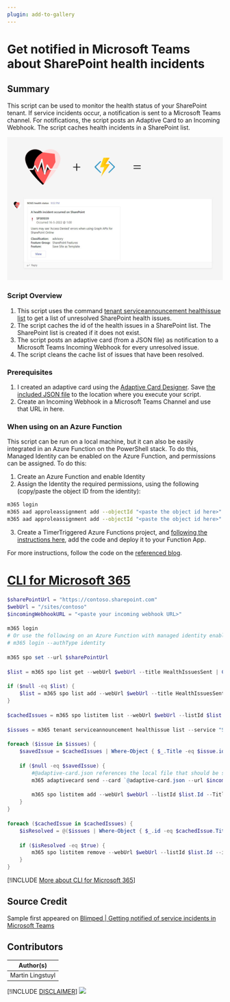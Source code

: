 ```yaml
---
plugin: add-to-gallery
---
```


# Get notified in Microsoft Teams about SharePoint health incidents

## Summary

This script can be used to monitor the health status of your SharePoint tenant. If service incidents occur, a notification is sent to a Microsoft Teams channel. For notifications, the script posts an Adaptive Card to an Incoming Webhook. The script caches health incidents in a SharePoint list.

![Example Screenshot](assets/example.png)

### Script Overview

1. This script uses the command [tenant serviceannouncement healthissue list](https://pnp.github.io/cli-microsoft365/cmd/tenant/serviceannouncement/serviceannouncement-healthissue-list/) to get a list of unresolved SharePoint health issues.
2. The script caches the id of the health issues in a SharePoint list. The SharePoint list is created if it does not exist.
3. The script posts an adaptive card (from a JSON file) as notification to a Microsoft Teams Incoming Webhook for every unresolved issue.
4. The script cleans the cache list of issues that have been resolved. 

### Prerequisites
1. I created an adaptive card using the [Adaptive Card Designer](https://adaptivecards.io/designer/). Save [the included JSON file](assets/adaptive-card.json) to the location where you execute your script.
2. Create an Incoming Webhook in a Microsoft Teams Channel and use that URL in here.

### When using on an Azure Function

This script can be run on a local machine, but it can also be easily integrated in an Azure Function on the PowerShell stack. To do this, Managed Identity can be enabled on the Azure Function, and permissions can be assigned. To do this:

1. Create an Azure Function and enable Identity
2. Assign the Identity the required permissions, using the following (copy/paste the object ID from the identity):

```sh
m365 login
m365 aad approleassignment add --objectId "<paste the object id here>" --resource "Microsoft Graph" --scope "ServiceHealth.Read.All"
m365 aad approleassignment add --objectId "<paste the object id here>" --resource "SharePoint" --scope "SharePoint.FullControl.All"
```

3. Create a TimerTriggered Azure Functions project, and [following the instructions here](https://www.blimped.nl/how-to-run-the-cli-for-microsoft365-on-an-azure-function/), add the code and deploy it to your Function App.

For more instructions, follow the code on the [referenced blog](https://www.blimped.nl/getting-notified-of-service-incidents-in-microsoft-teams/).
 
# [CLI for Microsoft 365](#tab/cli-m365-ps)
```powershell
$sharePointUrl = "https://contoso.sharepoint.com"
$webUrl = "/sites/contoso"
$incomingWebhookURL = "<paste your incoming webhook URL>"

m365 login
# Or use the following on an Azure Function with managed identity enabled 
# m365 login --authType identity

m365 spo set --url $sharePointUrl

$list = m365 spo list get --webUrl $webUrl --title HealthIssuesSent | ConvertFrom-Json

if ($null -eq $list) {
    $list = m365 spo list add --webUrl $webUrl --title HealthIssuesSent --baseTemplate GenericList | ConvertFrom-Json
}

$cachedIssues = m365 spo listitem list --webUrl $webUrl --listId $list.Id --fields "Id,Title" | ConvertFrom-Json

$issues = m365 tenant serviceannouncement healthissue list --service "SharePoint Online" --query "[?!isResolved]" | ConvertFrom-Json

foreach ($issue in $issues) {
    $savedIssue = $cachedIssues | Where-Object { $_.Title -eq $issue.id }

    if ($null -eq $savedIssue) {
        #@adaptive-card.json references the local file that should be stored in the location where you execute your script.
        m365 adaptivecard send --card `@adaptive-card.json --url $incomingWebhookURL --cardData "{ \`"title\`": \`"A health incident occurred on SharePoint\`", \`"description\`": \`"$($issue.Title)\`", \`"issueId\`": \`"$($issue.id)\`", \`"issueTimestamp\`": \`"$($issue.startDateTime.ToString("yyyy-MM-ddTHH:mm:ssZ"))\`", \`"viewUrl\`": \`"https://admin.microsoft.com/Adminportal/Home#/servicehealth/:/alerts/$($issue.id)\`", \`"properties\`":[{\`"key\`":\`"Classification\`",\`"value\`":\`"$($issue.classification)\`"},{\`"key\`":\`"Feature Group\`",\`"value\`":\`"$($issue.featureGroup)\`"},{\`"key\`":\`"Feature\`",\`"value\`":\`"$($issue.feature)\`"}] }"

        m365 spo listitem add --webUrl $webUrl --listId $list.Id --Title $issue.id | out-null
    } 
}

foreach ($cachedIssue in $cachedIssues) {
    $isResolved = @($issues | Where-Object { $_.id -eq $cachedIssue.Title }).Count -eq 0

    if ($isResolved -eq $true) {
        m365 spo listitem remove --webUrl $webUrl --listId $list.Id --id $cachedIssue.Id --confirm | out-null
    }
}
```
[!INCLUDE [More about CLI for Microsoft 365](../../docfx/includes/MORE-CLIM365.md)]


## Source Credit

Sample first appeared on [Blimped | Getting notified of service incidents in Microsoft Teams](https://www.blimped.nl/getting-notified-of-service-incidents-in-microsoft-teams/)

## Contributors

| Author(s) |
|-----------|
| Martin Lingstuyl |


[!INCLUDE [DISCLAIMER](../../docfx/includes/DISCLAIMER.md)]
<img src="https://m365-visitor-stats.azurewebsites.net/script-samples/scripts/tenant-monitor-notify-healthstatus" aria-hidden="true" />

